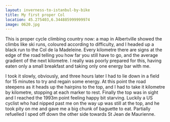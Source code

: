 ```yaml
---
layout: inverness-to-istanbul-by-bike
title: My first proper Col
location: 45.275403,6.344885999999974
image: 0620.jpg
---
```

This is proper cycle climbing country now: a map in Albertville showed the climbs like ski runs, coloured according to difficulty, and I headed up a black run to the Col de la Madeleine. Every kilometre there are signs at the edge of the road telling you how far you still have to go, and the average gradient of the next kilometre. I really was poorly prepared for this, having eaten only a small breakfast and taking only one energy bar with me.

I took it slowly, obviously, and three hours later I had to lie down in a field for 15 minutes to try and regain some energy. At this point the road steepens as it heads up the hairpins to the top, and I had to take it kilometre by kilometre, stopping at each marker to rest. Finally the top was in sight and I reached the 1993m point feeling happy bit starving. Luckily a US cyclist who had nipped past me on the way up was still at the top, and he took pity on me and gave me a big chunk of baguette to eat. Partially refuelled I sped off down the other side towards St Jean de Maurienne.

